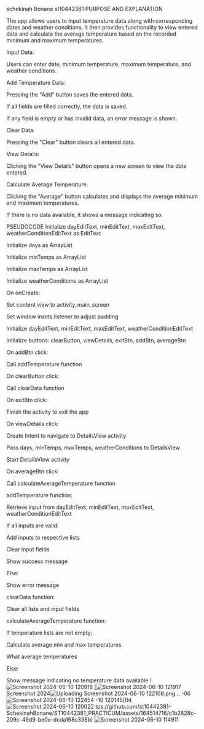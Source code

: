 schekinah Bonane st10442381
 PURPOSE AND EXPLANATION

The app allows users to input temperature data along with corresponding dates and weather conditions. It then provides functionality to view entered data and calculate the average temperature based on the recorded minimum and maximum temperatures. 

Input Data: 

Users can enter date, minimum temperature, maximum temperature, and weather conditions. 

Add Temperature Data: 

Pressing the "Add" button saves the entered data. 

If all fields are filled correctly, the data is saved. 

If any field is empty or has invalid data, an error message is shown. 

Clear Data: 

Pressing the "Clear" button clears all entered data. 

View Details: 

Clicking the "View Details" button opens a new screen to view the data entered. 

Calculate Average Temperature: 

Clicking the "Average" button calculates and displays the average minimum and maximum temperatures. 

If there is no data available, it shows a message indicating so. 

PSEUDOCODE 
Initialize dayEditText, minEditText, maxEditText, weatherConditionEditText as EditText 

Initialize days as ArrayList<String> 

Initialize minTemps as ArrayList<Int> 

Initialize maxTemps as ArrayList<Int> 

Initialize weatherConditions as ArrayList<String> 

On onCreate: 

Set content view to activity_main_screen 

Set window insets listener to adjust padding 

Initialize dayEditText, minEditText, maxEditText, weatherConditionEditText 

Initialize buttons: clearButton, viewDetails, exitBtn, addBtn, averageBtn 

On addBtn click: 

Call addTemperature function 

On clearButton click: 

Call clearData function 

On exitBtn click: 

Finish the activity to exit the app 

On viewDetails click: 

Create Intent to navigate to DetailsView activity 

Pass days, minTemps, maxTemps, weatherConditions to DetailsView 

Start DetailsView activity 

On averageBtn click: 

Call calculateAverageTemperature function 

addTemperature function: 

Retrieve input from dayEditText, minEditText, maxEditText, weatherConditionEditText 

If all inputs are valid: 

Add inputs to respective lists 

Clear input fields 

Show success message 

Else: 

Show error message 

clearData function: 

Clear all lists and input fields 

calculateAverageTemperature function: 

If temperature lists are not empty: 

Calculate average min and max temperatures 

What average temperatures 

Else: 

Show message indicating no temperature data available 
 !![Screenshot 2024-06-10 120918](https://github.com/st10442381-SchekinahBonane/ST10442381_PRACTICUM/assets/164514716/c315d5f0-c0d4-49ab-ad80-f5e0cda08e25)
[![Screenshot 2024-06-10 121917](https://github.com/st10442381-SchekinahBonane/ST10442381_PRACTICUM/assets/164514716/36ff97ab-8388-4884-989b-82b6bab9e0a0)
Screenshot 2024![Uploading Screenshot 2024-06-10 122108.png…]()
-06![Screenshot 2024-06-10 122454](https://github.com/st10442381-SchekinahBonane/ST10442381_PRACTICUM/assets/164514716/afcc06db-5bfe-42be-933b-7ce5938616a2)
-10 120145](ht![Screenshot 2024-06-10 120022](https://github.com/st10442381-SchekinahBonane/ST10442381_PRACTICUM/assets/164514716/83b56ad5-6904-445a-9546-597097ea65e1)
tps://github.com/st10442381-SchekinahBonane/ST10442381_PRACTICUM/assets/164514716/c1b2828c-209c-49d9-be0e-dcda168c338b)
![Screenshot 2024-06-10 114911](https://github.com/st10442381-SchekinahBonane/ST10442381_PRACTICUM/assets/164514716/59153e3f-4b69-4f79-8af4-d7763adf8a2c)


 
